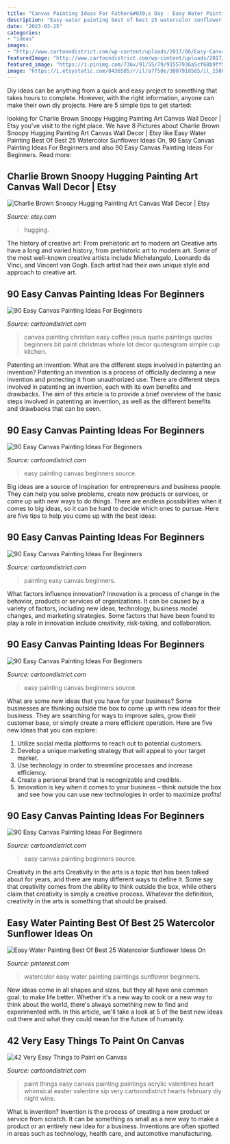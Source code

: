 ```yaml
---
title: "Canvas Painting Ideas For Father&#039;s Day : Easy Water Painting Best Of Best 25 Watercolor Sunflower Ideas On"
description: "Easy water painting best of best 25 watercolor sunflower ideas on"
date: "2023-03-25"
categories:
- "ideas"
images:
- "http://www.cartoondistrict.com/wp-content/uploads/2017/06/Easy-Canvas-Painting-Ideas-For-Beginners12-1.jpg"
featuredImage: "http://www.cartoondistrict.com/wp-content/uploads/2017/06/Easy-Canvas-Painting-Ideas-For-Beginners12-1.jpg"
featured_image: "https://i.pinimg.com/736x/91/55/79/91557936a5cf68b9ff5cc0b4d276f684.jpg"
image: "https://i.etsystatic.com/8436505/r/il/a7f50e/3007918565/il_1588xN.3007918565_p7ys.jpg"
---
```



Diy ideas can be anything from a quick and easy project to something that takes hours to complete. However, with the right information, anyone can make their own diy projects. Here are 5 simple tips to get started:

	

		
looking for Charlie Brown Snoopy Hugging Painting Art Canvas Wall Decor | Etsy you've visit to the right place. We have 8 Pictures about Charlie Brown Snoopy Hugging Painting Art Canvas Wall Decor | Etsy like Easy Water Painting Best Of Best 25 Watercolor Sunflower Ideas On, 90 Easy Canvas Painting Ideas For Beginners and also 90 Easy Canvas Painting Ideas For Beginners. Read more:
		
    
## Charlie Brown Snoopy Hugging Painting Art Canvas Wall Decor | Etsy

<img loading=lazy src="https://i.etsystatic.com/8436505/r/il/a7f50e/3007918565/il_1588xN.3007918565_p7ys.jpg" onerror="this.onerror=null;this.src='https://tse4.mm.bing.net/th?id=OIP.rCVgKOjI3O8UhRK-DSeDvgHaJ3&amp;pid=15.1';" alt="Charlie Brown Snoopy Hugging Painting Art Canvas Wall Decor | Etsy">

_Source: etsy.com_

>hugging. 

	

The history of creative art: From prehistoric art to modern art
Creative arts have a long and varied history, from prehistoric art to modern art. Some of the most well-known creative artists include Michelangelo, Leonardo da Vinci, and Vincent van Gogh. Each artist had their own unique style and approach to creative art.

    
## 90 Easy Canvas Painting Ideas For Beginners

<img loading=lazy src="http://www.cartoondistrict.com/wp-content/uploads/2017/06/Easy-Canvas-Painting-Ideas-For-Beginners18-1.jpg" onerror="this.onerror=null;this.src='https://tse4.mm.bing.net/th?id=OIP.Yiii7_mrYuz84EwP6aw7jwHaJ4&amp;pid=15.1';" alt="90 Easy Canvas Painting Ideas For Beginners">

_Source: cartoondistrict.com_

>canvas painting christian easy coffee jesus quote paintings quotes beginners bit paint christmas whole lot decor quotesgram simple cup kitchen. 

	

Patenting an invention: What are the different steps involved in patenting an invention?
Patenting an invention is a process of officially declaring a new invention and protecting it from unauthorized use. There are different steps involved in patenting an invention, each with its own benefits and drawbacks. The aim of this article is to provide a brief overview of the basic steps involved in patenting an invention, as well as the different benefits and drawbacks that can be seen.

    
## 90 Easy Canvas Painting Ideas For Beginners

<img loading=lazy src="http://www.cartoondistrict.com/wp-content/uploads/2017/06/Easy-Canvas-Painting-Ideas-For-Beginners12-1.jpg" onerror="this.onerror=null;this.src='https://tse1.mm.bing.net/th?id=OIP.75JHrMYTB54gmcl77lgG1AHaJ4&amp;pid=15.1';" alt="90 Easy Canvas Painting Ideas For Beginners">

_Source: cartoondistrict.com_

>easy painting canvas beginners source. 

	

Big ideas are a source of inspiration for entrepreneurs and business people. They can help you solve problems, create new products or services, or come up with new ways to do things. There are endless possibilities when it comes to big ideas, so it can be hard to decide which ones to pursue. Here are five tips to help you come up with the best ideas: 

    
## 90 Easy Canvas Painting Ideas For Beginners

<img loading=lazy src="http://www.cartoondistrict.com/wp-content/uploads/2017/06/Easy-Canvas-Painting-Ideas-For-Beginners6-1.jpg" onerror="this.onerror=null;this.src='https://tse1.mm.bing.net/th?id=OIP.VJMuFWIdLnJpljPVY42Q8AHaLI&amp;pid=15.1';" alt="90 Easy Canvas Painting Ideas For Beginners">

_Source: cartoondistrict.com_

>painting easy canvas beginners. 

	

What factors influence innovation?
Innovation is a process of change in the behavior, products or services of organizations. It can be caused by a variety of factors, including new ideas, technology, business model changes, and marketing strategies.
Some factors that have been found to play a role in innovation include creativity, risk-taking, and collaboration.

    
## 90 Easy Canvas Painting Ideas For Beginners

<img loading=lazy src="http://www.cartoondistrict.com/wp-content/uploads/2017/06/Easy-Canvas-Painting-Ideas-For-Beginners20-1.jpg" onerror="this.onerror=null;this.src='https://tse3.mm.bing.net/th?id=OIP.yfS7l-rraD0R08Hj3OwsCAHaJP&amp;pid=15.1';" alt="90 Easy Canvas Painting Ideas For Beginners">

_Source: cartoondistrict.com_

>easy painting canvas beginners source. 

	

What are some new ideas that you have for your business?
Some businesses are thinking outside the box to come up with new ideas for their business. They are searching for ways to improve sales, grow their customer base, or simply create a more efficient operation. Here are five new ideas that you can explore: 
1) Utilize social media platforms to reach out to potential customers.
2) Develop a unique marketing strategy that will appeal to your target market. 
3) Use technology in order to streamline processes and increase efficiency. 
4) Create a personal brand that is recognizable and credible. 
5) Innovation is key when it comes to your business – think outside the box and see how you can use new technologies in order to maximize profits!

    
## 90 Easy Canvas Painting Ideas For Beginners

<img loading=lazy src="http://www.cartoondistrict.com/wp-content/uploads/2017/06/Easy-Canvas-Painting-Ideas-For-Beginners11-1.jpg" onerror="this.onerror=null;this.src='https://tse4.mm.bing.net/th?id=OIP.NwC7gf8JImQJouFas_nQawHaNJ&amp;pid=15.1';" alt="90 Easy Canvas Painting Ideas For Beginners">

_Source: cartoondistrict.com_

>easy canvas painting beginners source. 

	

Creativity in the arts
Creativity in the arts is a topic that has been talked about for years, and there are many different ways to define it. Some say that creativity comes from the ability to think outside the box, while others claim that creativity is simply a creative process. Whatever the definition, creativity in the arts is something that should be praised.

    
## Easy Water Painting Best Of Best 25 Watercolor Sunflower Ideas On

<img loading=lazy src="https://i.pinimg.com/736x/91/55/79/91557936a5cf68b9ff5cc0b4d276f684.jpg" onerror="this.onerror=null;this.src='https://tse4.mm.bing.net/th?id=OIP.-9pQ6NHUuTzaQ5oLUrf1ogHaKS&amp;pid=15.1';" alt="Easy Water Painting Best Of Best 25 Watercolor Sunflower Ideas On">

_Source: pinterest.com_

>watercolor easy water painting paintings sunflower beginners. 

	

New ideas come in all shapes and sizes, but they all have one common goal: to make life better. Whether it's a new way to cook or a new way to think about the world, there's always something new to find and experimented with. In this article, we'll take a look at 5 of the best new ideas out there and what they could mean for the future of humanity.

    
## 42 Very Easy Things To Paint On Canvas

<img loading=lazy src="http://www.cartoondistrict.com/wp-content/uploads/2018/01/Easy-Things-to-Paint-on-Canvas17.jpg" onerror="this.onerror=null;this.src='https://tse4.mm.bing.net/th?id=OIP.bbrXxEUhnMsfw4_26myGjgHaJ6&amp;pid=15.1';" alt="42 Very Easy Things to Paint on Canvas">

_Source: cartoondistrict.com_

>paint things easy canvas painting paintings acrylic valentines heart whimsical easter valentine sip very cartoondistrict hearts february diy night wine. 

	

What is invention?
Invention is the process of creating a new product or service from scratch. It can be something as small as a new way to make a product or an entirely new idea for a business. Inventions are often spotted in areas such as technology, health care, and automotive manufacturing.


